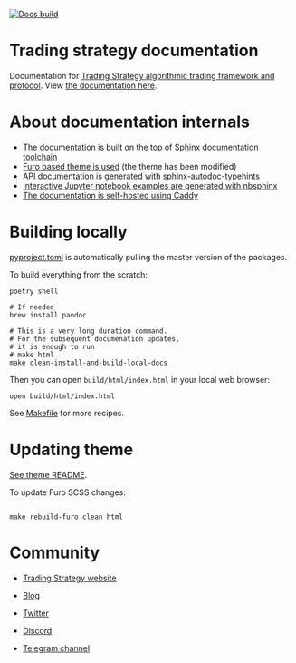 [![Docs build](https://github.com/tradingstrategy-ai/docs/actions/workflows/build-and-deploy-dcos.yml/badge.svg)](https://github.com/tradingstrategy-ai/docs/actions/workflows/build-and-deploy-dcos.yml)

# Trading strategy documentation

Documentation for [Trading Strategy algorithmic trading framework and protocol](https://tradingstrategy.ai/).
View [the documentation here](https://tradingstrategy.ai/docs).

# About documentation internals

- The documentation is built on the top of [Sphinx documentation toolchain](https://www.sphinx-doc.org/en/master/)
- [Furo based theme is used](https://github.com/tradingstrategy-ai/furo) (the theme has been modified)
- [API documentation is generated with sphinx-autodoc-typehints](https://github.com/tox-dev/sphinx-autodoc-typehints) 
- [Interactive Jupyter notebook examples are generated with nbsphinx](https://nbsphinx.readthedocs.io/)
- [The documentation is self-hosted using Caddy](github.com/tradingstrategy-ai/proxy-server/)

# Building locally

[pyproject.toml](./pyproject.toml) is automatically pulling the master version of the packages.

To build everything from the scratch: 

```shell
poetry shell

# If needed
brew install pandoc

# This is a very long duration command.
# For the subsequent documenation updates,
# it is enough to run
# make html
make clean-install-and-build-local-docs
```

Then you can open `build/html/index.html` in your local web browser:

```shell
open build/html/index.html
```

See [Makefile](./Makefile) for more recipes.

# Updating theme

[See theme README](https://github.com/tradingstrategy-ai/furo).

To update Furo SCSS changes:

```shell

make rebuild-furo clean html
```

# Community

* [Trading Strategy website](https://tradingstrategy.ai)

* [Blog](https://tradingstrategy.ai/blog)

* [Twitter](https://twitter.com/TradingProtocol)

* [Discord](https://tradingstrategy.ai/community#discord) 

* [Telegram channel](https://t.me/trading_protocol)